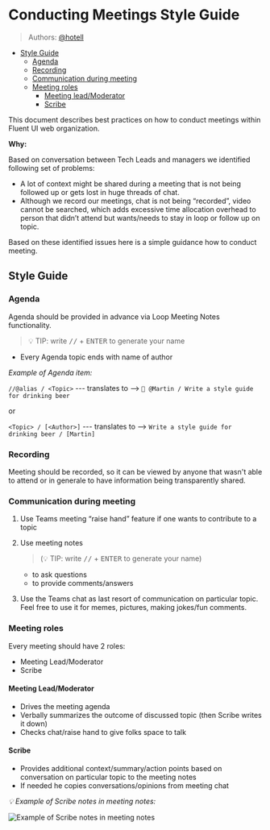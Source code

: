 # Conducting Meetings Style Guide

> Authors: [@hotell](https://github.com/Hotell)

<!-- to update toc, copy this file to local machine and run `npx markdown-toc -i file-name.md` -->

<!-- toc -->

- [Style Guide](#style-guide)
  - [Agenda](#agenda)
  - [Recording](#recording)
  - [Communication during meeting](#communication-during-meeting)
  - [Meeting roles](#meeting-roles)
    - [Meeting lead/Moderator](#meeting-leadmoderator)
    - [Scribe](#scribe)

<!-- tocstop -->

This document describes best practices on how to conduct meetings within Fluent UI web organization.

**Why:**

Based on conversation between Tech Leads and managers we identified following set of problems:

- A lot of context might be shared during a meeting that is not being followed up or gets lost in huge threads of chat.
- Although we record our meetings, chat is not being “recorded”, video cannot be searched, which adds excessive time allocation overhead to person that didn’t attend but wants/needs to stay in loop or follow up on topic.

Based on these identified issues here is a simple guidance how to conduct meeting.

## Style Guide

### Agenda

Agenda should be provided in advance via Loop Meeting Notes functionality.

> 💡 TIP: write <kbd>//</kbd> + <kbd>ENTER</kbd> to generate your name

- Every Agenda topic ends with name of author

_Example of Agenda item:_

`//@alias / <Topic>` --- translates to --> `💬 @Martin / Write a style guide for drinking beer`

or

`<Topic> / [<Author>]` --- translates to --> `Write a style guide for drinking beer / [Martin]`

### Recording

Meeting should be recorded, so it can be viewed by anyone that wasn't able to attend or in generale to have information being transparently shared.

### Communication during meeting

1. Use Teams meeting “raise hand” feature if one wants to contribute to a topic
2. Use meeting notes

   > (💡 TIP: write <kbd>//</kbd> + <kbd>ENTER</kbd> to generate your name)

   - to ask questions
   - to provide comments/answers

3. Use the Teams chat as last resort of communication on particular topic. Feel free to use it for memes, pictures, making jokes/fun comments.

### Meeting roles

Every meeting should have 2 roles:

- Meeting Lead/Moderator
- Scribe

#### Meeting Lead/Moderator

- Drives the meeting agenda
- Verbally summarizes the outcome of discussed topic (then Scribe writes it down)
- Checks chat/raise hand to give folks space to talk

#### Scribe

- Provides additional context/summary/action points based on conversation on particular topic to the meeting notes
- If needed he copies conversations/opinions from meeting chat

_💡 Example of Scribe notes in meeting notes:_

![Example of Scribe notes in meeting notes](https://user-images.githubusercontent.com/1223799/154324271-9f88bbe3-91fd-4839-9873-f542553996c5.png)
